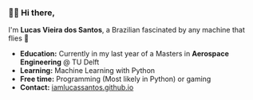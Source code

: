 ### 👋🏽 Hi there,
 I'm **Lucas Vieira dos Santos**, a Brazilian fascinated by any machine that flies 🚀 <br>
 - **Education:** Currently in my last year of a Masters in **Aerospace Engineering** @ TU Delft
 - **Learning:** Machine Learning with Python
 - **Free time:** Programming (Most likely in Python) or gaming
 - **Contact:** [iamlucassantos.github.io](http://iamlucassantos.github.io/)
